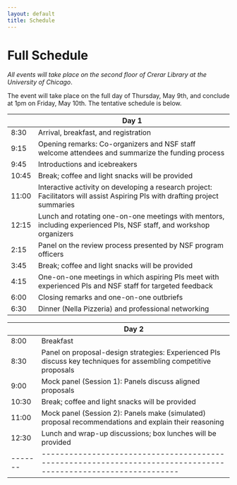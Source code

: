 ```yaml
---
layout: default
title: Schedule
---
```


# Full Schedule

_All events will take place on the second floor of Crerar Library at the University of Chicago_.

The event will take place on the full day of Thursday, May 9th, and conclude at 1pm on Friday, May 10th. The tentative schedule is below.

|       | Day 1                                                                                                                        |
| ----- | ---------------------------------------------------------------------------------------------------------------------------- |
| 8:30  | Arrival, breakfast, and registration                                                                                         |
| 9:15  | Opening remarks: Co-organizers and NSF staff welcome attendees and summarize the funding process                             |
| 9:45  | Introductions and icebreakers                                                                                                |
| 10:45 | Break; coffee and light snacks will be provided                                                                              |
| 11:00 | Interactive activity on developing a research project: Facilitators will assist Aspiring PIs with drafting project summaries |
| 12:15 | Lunch and rotating one-on-one meetings with mentors, including experienced PIs, NSF staff, and workshop organizers           |
| 2:15  | Panel on the review process presented by NSF program officers                                                                |
| 3:45  | Break; coffee and light snacks will be provided                                                                              |
| 4:15  | One-on-one meetings in which aspiring PIs meet with experienced PIs and NSF staff for targeted feedback                      |
| 6:00  | Closing remarks and one-on-one outbriefs                                                                                     |
| 6:30  | Dinner (Nella Pizzeria) and professional networking                                                                          |

|         | Day 2                                                                                                            |
| ------- | ---------------------------------------------------------------------------------------------------------------- |
| 8:00    | Breakfast                                                                                                        |
| 8:30    | Panel on proposal-design strategies: Experienced PIs discuss key techniques for assembling competitive proposals |
| 9:00    | Mock panel (Session 1): Panels discuss aligned proposals                                                         |
| 10:30   | Break; coffee and light snacks will be provided                                                                  |
| 11:00   | Mock panel (Session 2): Panels make (simulated) proposal recommendations and explain their reasoning             |
| 12:30   | Lunch and wrap-up discussions; box lunches will be provided                                                      |
| ------- | --------------------------------------------------------------------------------------------------------------   |

<!--
* Thursday, May 9th
  * 8:30am : Arrival, Breakfast, and Registration

  * 9:30 : Opening remarks
     * Adam Aviv and Rachel Greendstadt will welcome everyone to the event

  * 9:45 : Introductions and Icebreakers
     * We will go around the room and do introductions, and break up into groups for a icebreaker activity

  * 10:45 : Coffee break


  * 11:00 : Panel 1: Research Project Development
    * Serge Egelman, Siddharth Garg, Michelle Mazurek, and Peter Peterson will share insights from their proposal writing and development process, including stories of successes and failures. Rachel Greenstadt will moderate.

  * 12:15 : Lunch and One-on-one meetings
    * NSF Mentors: Jeremy Epstein, Li Yang, Phillip Regalia, Daniela Oliveira, Anna Squicciarini, Dan Cosley, James Joshi, Chungsheng Xin, Cliff Wang, James Joshi
	* Community Mentors: Adam Aviv, Rachel Greenstadt, Serge Egelman, Arkady Yerukhimovich, Michelle MAzurek, Peter Peterson, Ramesh Karri, and Sidharth Garg

  * 2:15 : Panel 2: Panel Review Process
    * NSF Program Officers: Li Yang, Jeremy Epstein, Phillip Regalia, and Daniela Oliveira will share their insights about the panel reviewing process. Adam Aviv will moderate this panel.
  * 3:45 : Break
  * 4:15 : BOF sessions
    * Participants will submit topics they are interested in discussion, and we will break into smaller groups to address those topics with aspiring PIs and mentors

  * 6:00 : Closing Remarks and Outbrief
    * Each BOF leader will present a quick outbrief of the group.

  * 6:30 : Dinner
    * There will be a buffet dinner and network event.

* Friday, May 5th
  * 8:00 : Breakfast
  * 8:30 : Opening Remarks
    * Guidance on the review process

  * 9:00 : Mock Panel Session 1
    * Panels will meet to discuss all aligned proposals
	* Panel Moderators will include:
      * NSF Mentors: Jeremy Epstein, Li Yang, Phillip Regalia, Daniela Oliveira, Anna Squicciarini, Dan Cosley, James Joshi, Chungsheng Xin, Cliff Wang, James Joshi
      * Community Mentors: Adam Aviv, Rachel Greenstadt, Serge Egelman, Arkady Yerukhimovich, Michelle MAzurek, Peter Peterson, Ramesh Karri, and Sidharth Garg

  * 10:30 : Break
  * 11:00 : Mock Panel session 2
    * Panels will meet and write a recommendation for each proposals
	* Panel Moderators will include:
      * NSF Mentors: Jeremy Epstein, Li Yang, Phillip Regalia, Daniela Oliveira, Anna Squicciarini, Dan Cosley, James Joshi, Chungsheng Xin, Cliff Wang, James Joshi
      * Community Mentors: Adam Aviv, Rachel Greenstadt, Serge Egelman, Arkady Yerukhimovich, Michelle MAzurek, Peter Peterson, Ramesh Karri, and Sidharth Garg

  * 12:30 : Box Lunches to-go
    * Box lunches provided as you head out

-->
